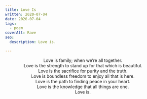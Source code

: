 ```yaml
---
title: Love Is
written: 2020-07-04
date: 2020-07-04
tags:
  - poem
coverAlt: Rave
seo:
  description: Love is.

---
```

<!--
<p class='no-cap'>
  “<span class='color purple'>Love</span> is family; when we’re all together”
</p>

<p>
  “<span class='color red'>Love</span> is the strength to stand up for that which is beautiful.”
</p>

<p>
  “<span class='color blue'>Love</span> is the sacrifice for purity and the truth”
</p>

<p>
  “<span class='color orange'>Love</span> is boundless freedom to enjoy all that is here.”
</p>

<p>
  “<span class='color green'>Love</span> is the path to finding peace in your heart”
</p>

<p>
  “<span class='color yellow'>Love</span> is the knowledge that all things are one.”
</p>

<p>
  “<span class='color turquoise'>Love</span> is.”
</p> -->


<p style="text-align: center">
Love is family; when we’re all together.<br />
Love is the strength to stand up for that which is beautiful.<br />
Love is the sacrifice for purity and the truth.<br />
Love is boundless freedom to enjoy all that is here.<br />
Love is the path to finding peace in your heart.<br />
Love is the knowledge that all things are one.<br />
Love is.
</p>
